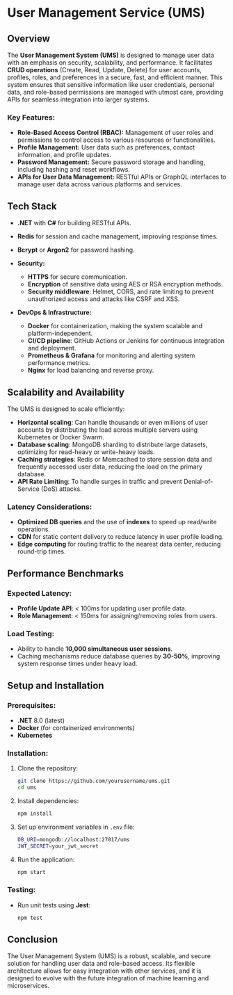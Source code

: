 # User Management Service (UMS)

## Overview

The **User Management System (UMS)** is designed to manage user data with an emphasis on security, scalability, and performance. It facilitates **CRUD operations** (Create, Read, Update, Delete) for user accounts, profiles, roles, and preferences in a secure, fast, and efficient manner. This system ensures that sensitive information like user credentials, personal data, and role-based permissions are managed with utmost care, providing APIs for seamless integration into larger systems.

### Key Features:
- **Role-Based Access Control (RBAC):** Management of user roles and permissions to control access to various resources or functionalities.
- **Profile Management:** User data such as preferences, contact information, and profile updates.
- **Password Management:** Secure password storage and handling, including hashing and reset workflows.
- **APIs for User Data Management:** RESTful APIs or GraphQL interfaces to manage user data across various platforms and services.
  
## Tech Stack
  - **.NET** with **C#** for building RESTful APIs.
  - **Redis** for session and cache management, improving response times.
  - **Bcrypt** or **Argon2** for password hashing.
  
- **Security:**
  - **HTTPS** for secure communication.
  - **Encryption** of sensitive data using AES or RSA encryption methods.
  - **Security middleware**: Helmet, CORS, and rate limiting to prevent unauthorized access and attacks like CSRF and XSS.

- **DevOps & Infrastructure:**
  - **Docker** for containerization, making the system scalable and platform-independent.
  - **CI/CD pipeline**: GitHub Actions or Jenkins for continuous integration and deployment.
  - **Prometheus & Grafana** for monitoring and alerting system performance metrics.
  - **Nginx** for load balancing and reverse proxy.

## Scalability and Availability

The UMS is designed to scale efficiently:
- **Horizontal scaling**: Can handle thousands or even millions of user accounts by distributing the load across multiple servers using Kubernetes or Docker Swarm.
- **Database scaling**: MongoDB sharding to distribute large datasets, optimizing for read-heavy or write-heavy loads.
- **Caching strategies**: Redis or Memcached to store session data and frequently accessed user data, reducing the load on the primary database.
- **API Rate Limiting**: To handle surges in traffic and prevent Denial-of-Service (DoS) attacks.

### Latency Considerations:
- **Optimized DB queries** and the use of **indexes** to speed up read/write operations.
- **CDN** for static content delivery to reduce latency in user profile loading.
- **Edge computing** for routing traffic to the nearest data center, reducing round-trip times.


## Performance Benchmarks

### Expected Latency:
- **Profile Update API**: < 100ms for updating user profile data.
- **Role Management**: < 150ms for assigning/removing roles from users.

### Load Testing:
- Ability to handle **10,000 simultaneous user sessions**.
- Caching mechanisms reduce database queries by **30-50%**, improving system response times under heavy load.

## Setup and Installation

### Prerequisites:
- **.NET** 8.0 (latest)
- **Docker** (for containerized environments)
- **Kubernetes**

### Installation:

1. Clone the repository:
   ```bash
   git clone https://github.com/yourusername/ums.git
   cd ums
   ```

2. Install dependencies:
   ```bash
   npm install
   ```

3. Set up environment variables in `.env` file:
   ```bash
   DB_URI=mongodb://localhost:27017/ums
   JWT_SECRET=your_jwt_secret
   ```

4. Run the application:
   ```bash
   npm start
   ```


### Testing:
- Run unit tests using **Jest**:
   ```bash
   npm test
   ```

## Conclusion

The User Management System (UMS) is a robust, scalable, and secure solution for handling user data and role-based access. Its flexible architecture allows for easy integration with other services, and it is designed to evolve with the future integration of machine learning and microservices.